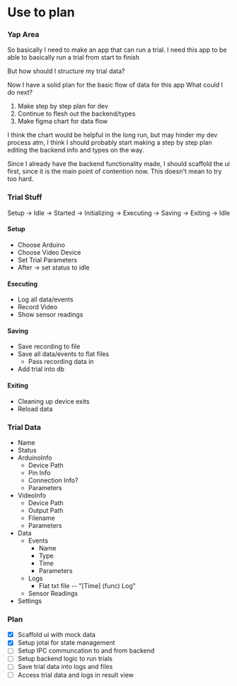 # Use to plan

### Yap Area

So basically I need to make an app that can run a trial.
I need this app to be able to basically run a trial from start to finish

But how should I structure my trial data?

Now I have a solid plan for the basic flow of data for this app
What could I do next?

1. Make step by step plan for dev
2. Continue to flesh out the backend/types
3. Make figma chart for data flow

I think the chart would be helpful in the long run, but may hinder my dev
process atm, I think I should probably start making a step by step plan
editing the backend info and types on the way.

Since I already have the backend functionality made, I should scaffold the ui
first, since it is the main point of contention now. This doesn't mean to try
too hard.

### Trial Stuff

Setup -> Idle -> Started -> Initializing -> Executing -> Saving -> Exiting -> Idle

#### Setup

- Choose Arduino
- Choose Video Device
- Set Trial Parameters
- After -> set status to idle

#### Executing

- Log all data/events
- Record Video
- Show sensor readings

#### Saving

- Save recording to file
- Save all data/events to flat files
  - Pass recording data in
- Add trial into db

#### Exiting

- Cleaning up device exits
- Reload data

### Trial Data

- Name
- Status
- ArduinoInfo
  - Device Path
  - Pin Info
  - Connection Info?
  - Parameters
- VideoInfo
  - Device Path
  - Output Path
  - Filename
  - Parameters
- Data
  - Events
    - Name
    - Type
    - Time
    - Parameters
  - Logs
    - Flat txt file -- "[Time] <file> (func) Log"
  - Sensor Readings
- Settings

### Plan

- [x] Scaffold ui with mock data
- [x] Setup jotai for state management
- [ ] Setup IPC communcation to and from backend
- [ ] Setup backend logic to run trials
- [ ] Save trial data into logs and files
- [ ] Access trial data and logs in result view
